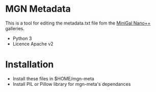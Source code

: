 MGN Metadata
============

This is a tool for editing the metadata.txt file fom the [MiniGal Nano++](https://github.com/Fragan/Minigal-Nano-PP) galleries.

* Python 3
* Licence Apache v2


Installation
============

* Install these files in $HOME/mgn-meta
* Install PIL or Pillow library for mgn-meta's dependances